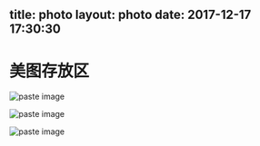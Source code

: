 title: photo
layout: photo
date: 2017-12-17 17:30:30
---
# 美图存放区

![paste image](http://oisa91ton.bkt.clouddn.com/1513503334994lhnevpu9.png?imageslim)

![paste image](http://oisa91ton.bkt.clouddn.com/1513503350214j8h2njxb.png?imageslim)

![paste image](http://oisa91ton.bkt.clouddn.com/1513503924478hlu0q2b6.png?imageslim)